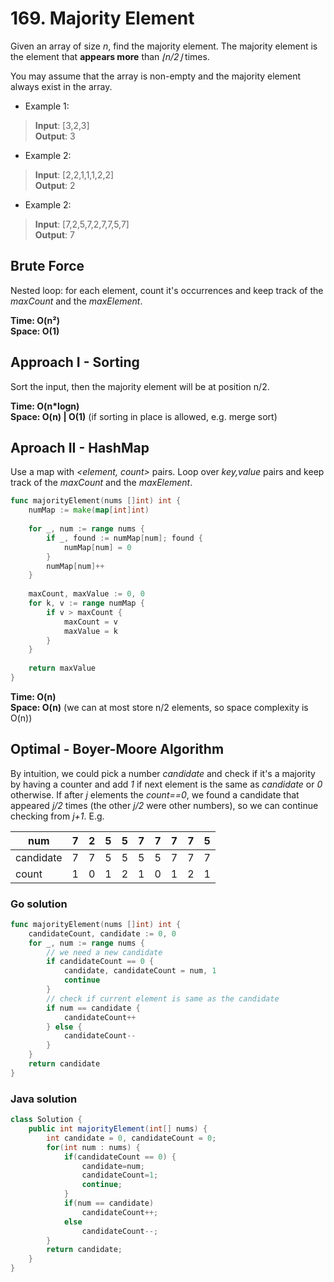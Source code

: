 # 169. Majority Element

Given an array of size *n*, find the majority element. The majority element is the element that
**appears more** than *⌊n/2⌋* times.

You may assume that the array is non-empty and the majority element always exist in the array.

- Example 1:
> **Input**: [3,2,3] <br>
> **Output**: 3
- Example 2:
> **Input**: [2,2,1,1,1,2,2] <br>
> **Output**: 2
- Example 2:
> **Input**: [7,2,5,7,2,7,7,5,7] <br>
> **Output**: 7

## Brute Force
Nested loop: for each element, count it's occurrences and keep track of the *maxCount* and the
*maxElement*.

**Time: O(n²) <br> Space: O(1)**

## Approach I - Sorting
Sort the input, then the majority element will be at position n/2.

**Time: O(n\*logn) <br> Space: O(n) | O(1)** (if sorting in place is allowed, e.g. merge sort)

## Aproach II - HashMap
Use a map with *<element, count>* pairs. Loop over *key,value* pairs and keep track of the
*maxCount* and the *maxElement*.

```go
func majorityElement(nums []int) int {
    numMap := make(map[int]int)
    
    for _, num := range nums {
        if _, found := numMap[num]; found {
            numMap[num] = 0
        }
        numMap[num]++
    }
    
    maxCount, maxValue := 0, 0
    for k, v := range numMap {
        if v > maxCount {
            maxCount = v
            maxValue = k
        }
    }
    
    return maxValue
}
```

**Time: O(n) <br> Space: O(n)** (we can at most store n/2 elements, so space complexity is O(n))

## Optimal - Boyer-Moore Algorithm
By intuition, we could pick a number *candidate* and check if it's a majority by having a counter
and add *1* if next element is the same as *candidate* or *0* otherwise. If after *j* elements the
*count==0*, we found a candidate that appeared *j/2* times (the other *j/2* were other numbers), so
we can continue checking from *j+1*. E.g.

num | 7 | 2 | 5 | 5 | 7 | 7 | 7 | 7 | 5
--- | --- | --- | --- | --- | --- | --- | --- | --- | --- | 
candidate | 7 | 7 | 5 | 5 | 5 | 5 | 7 | 7 | 7
count | 1 | 0 | 1 | 2 | 1 | 0 | 1 | 2 | 1

### Go solution
```go
func majorityElement(nums []int) int {
    candidateCount, candidate := 0, 0
    for _, num := range nums {
        // we need a new candidate
        if candidateCount == 0 {
            candidate, candidateCount = num, 1
            continue
        }
        // check if current element is same as the candidate 
        if num == candidate {
            candidateCount++
        } else {
            candidateCount--
        }
    }
    return candidate
}
```
### Java solution
```java
class Solution {
    public int majorityElement(int[] nums) {
        int candidate = 0, candidateCount = 0;
        for(int num : nums) {
            if(candidateCount == 0) {
                candidate=num;
                candidateCount=1;
                continue;
            }
            if(num == candidate)
                candidateCount++;
            else
                candidateCount--;
        }
        return candidate;
    }
}
```
